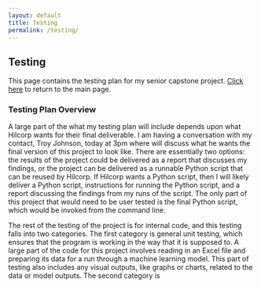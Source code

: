 ```yaml
---
layout: default
title: Testing
permalink: /testing/
---
```


## Testing

This page contains the testing plan for my senior capstone project. [Click here](https://jacksexauer.github.io/SeniorCapstone/index) to return to the main page.

### Testing Plan Overview
A large part of the what my testing plan will include depends upon what Hilcorp wants for their final deliverable. I am having a conversation with my contact, Troy Johnson, today at 3pm where will discuss what he wants the final version of this project to look like. There are essentially two options: the results of the project could be delivered as a report that discusses my findings, or the project can be delivered as a runnable Python script that can be reused by Hilcorp. If Hilcorp wants a Python script, then I will likely deliver a Python script, instructions for running the Python script, and a report discussing the findings from my runs of the script. The only part of this project that would need to be user tested is the final Python script, which would be invoked from the command line.

The rest of the testing of the project is for internal code, and this testing falls into two categories. The first category is general unit testing, which ensures that the program is working in the way that it is supposed to. A large part of the code for this project involves reading in an Excel file and preparing its data for a run through a machine learning model. This part of testing also includes any visual outputs, like graphs or charts, related to the data or model outputs. The second category is 
